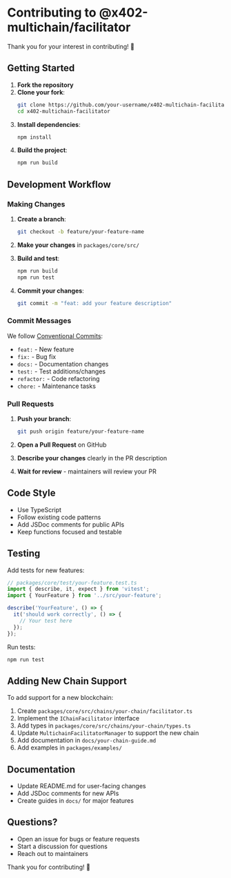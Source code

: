 # Contributing to @x402-multichain/facilitator

Thank you for your interest in contributing! 🎉

## Getting Started

1. **Fork the repository**
2. **Clone your fork**:
   ```bash
   git clone https://github.com/your-username/x402-multichain-facilitator.git
   cd x402-multichain-facilitator
   ```
3. **Install dependencies**:
   ```bash
   npm install
   ```
4. **Build the project**:
   ```bash
   npm run build
   ```

## Development Workflow

### Making Changes

1. **Create a branch**:
   ```bash
   git checkout -b feature/your-feature-name
   ```

2. **Make your changes** in `packages/core/src/`

3. **Build and test**:
   ```bash
   npm run build
   npm run test
   ```

4. **Commit your changes**:
   ```bash
   git commit -m "feat: add your feature description"
   ```

### Commit Messages

We follow [Conventional Commits](https://www.conventionalcommits.org/):

- `feat:` - New feature
- `fix:` - Bug fix
- `docs:` - Documentation changes
- `test:` - Test additions/changes
- `refactor:` - Code refactoring
- `chore:` - Maintenance tasks

### Pull Requests

1. **Push your branch**:
   ```bash
   git push origin feature/your-feature-name
   ```

2. **Open a Pull Request** on GitHub

3. **Describe your changes** clearly in the PR description

4. **Wait for review** - maintainers will review your PR

## Code Style

- Use TypeScript
- Follow existing code patterns
- Add JSDoc comments for public APIs
- Keep functions focused and testable

## Testing

Add tests for new features:

```typescript
// packages/core/test/your-feature.test.ts
import { describe, it, expect } from 'vitest';
import { YourFeature } from '../src/your-feature';

describe('YourFeature', () => {
  it('should work correctly', () => {
    // Your test here
  });
});
```

Run tests:
```bash
npm run test
```

## Adding New Chain Support

To add support for a new blockchain:

1. Create `packages/core/src/chains/your-chain/facilitator.ts`
2. Implement the `IChainFacilitator` interface
3. Add types in `packages/core/src/chains/your-chain/types.ts`
4. Update `MultichainFacilitatorManager` to support the new chain
5. Add documentation in `docs/your-chain-guide.md`
6. Add examples in `packages/examples/`

## Documentation

- Update README.md for user-facing changes
- Add JSDoc comments for new APIs
- Create guides in `docs/` for major features

## Questions?

- Open an issue for bugs or feature requests
- Start a discussion for questions
- Reach out to maintainers

Thank you for contributing! 🚀

